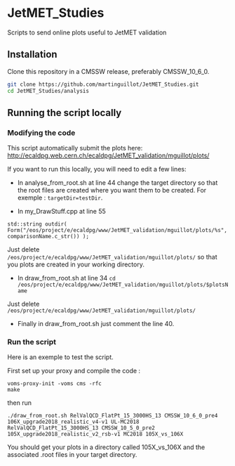# JetMET_Studies
Scripts to send online plots useful to JetMET validation

## Installation
Clone this repository in a CMSSW release, preferably CMSSW_10_6_0.
```bash
git clone https://github.com/martinguillot/JetMET_Studies.git
cd JetMET_Studies/analysis
```
## Running the script locally
### Modifying the code
This script automatically submit the plots here: http://ecaldpg.web.cern.ch/ecaldpg/JetMET_validation/mguillot/plots/

If you want to run this locally, you will need to edit a few lines:

+ In analyse_from_root.sh at line 44 change the target directory so that the root files are created where you want them to be created. For exemple : ```targetDir=testDir```. 

+ In my_DrawStuff.cpp at line 55
```
std::string outdir( Form("/eos/project/e/ecaldpg/www/JetMET_validation/mguillot/plots/%s", comparisonName.c_str()) );
```
Just delete ```/eos/project/e/ecaldpg/www/JetMET_validation/mguillot/plots/``` so that you plots are created in your working directory.

+ In draw_from_root.sh at line 34
```cd /eos/project/e/ecaldpg/www/JetMET_validation/mguillot/plots/$plotsName```

Just delete ```/eos/project/e/ecaldpg/www/JetMET_validation/mguillot/plots/``` 
+ Finally in draw_from_root.sh just comment the line 40.

### Run the script
Here is an exemple to test the script.

First set up your proxy and compile the code :
```
voms-proxy-init -voms cms -rfc
make
```
then run 
```
./draw_from_root.sh RelValQCD_FlatPt_15_3000HS_13 CMSSW_10_6_0_pre4 106X_upgrade2018_realistic_v4-v1 UL-MC2018 RelValQCD_FlatPt_15_3000HS_13 CMSSW_10_5_0_pre2 105X_upgrade2018_realistic_v2_rsb-v1 MC2018 105X_vs_106X
```

You should get your plots in a directory called 105X_vs_106X and the associated .root files in your target directory.
